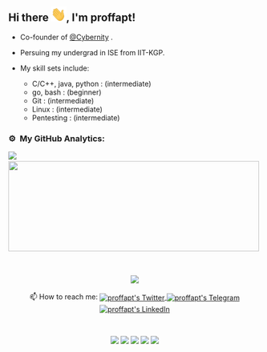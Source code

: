 <h2>Hi there <img src="https://raw.githubusercontent.com/ABSphreak/ABSphreak/master/gifs/Hi.gif" width="30px">, I'm proffapt!</h2>

<!-- ```cpp
#include<iostream>

class intro
{
  private:
    std::string name;
    std::string skill_set_array[5];
  public:
    intro(std::string name)
    {
      this->name = name;
    }
    intro &set_skill_set(void)
    {
        skill_set_array[0]="Linux";
        skill_set_array[1]="C/C++";
        skill_set_array[2]="Java";
        skill_set_array[3]="Git";
        skill_set_array[4]="Intermediate level pentesting";

        return *this;
    }

    void print_skill_set(void);
};

void intro::print_skill_set(void)
{
    std::cout<< name<<"'s "<< "skill set include: "<< std::endl;
        for(int i = 0; i<5; i++){
            std::cout<< "*"<< skill_set_array[i]<< std::endl;
        }
}

int main(){

    intro *proff = new intro("proffapt");
    (proff->set_skill_set()).print_skill_set();

return 0;
}
```  -->

* Co-founder of [@Cybernity](https://cybernity.org) .

* Persuing my undergrad in ISE from IIT-KGP.
   
* My skill sets include:
   - C/C++, java, python : (intermediate)
   - go, bash : (beginner)
   - Git : (intermediate)
   - Linux : (intermediate)
   - Pentesting : (intermediate)

### ⚙️ &nbsp;My GitHub Analytics:
<p align="left">
<a href="https://github.com/proffapt">
<img height="180em" src="https://github-readme-stats-eight-theta.vercel.app/api?username=proffapt&show_icons=true&theme=nightowl&include_all_commits=true&count_private=true"/>
<img height="180em" width="500em" src="https://github-readme-stats-eight-theta.vercel.app/api/top-langs/?username=proffapt&layout=compact&langs_count=8&theme=nightowl"/>
</a>
</p>
<br/>
<p align = "center">
 <img src="https://activity-graph.herokuapp.com/graph?username=proffapt&theme=redical">
</p>  

<p align="center">
📫 How to reach me:   

<a href="https://twitter.com/proffapt">
  <img align="center" alt="proffapt's Twitter " width="22px" src="https://raw.githubusercontent.com/edent/SuperTinyIcons/master/images/svg/twitter.svg" />
</a>
<a href="https://t.me/proffapt">
  <img align="center" alt="proffapt's Telegram" width="22px" src="https://raw.githubusercontent.com/edent/SuperTinyIcons/master/images/svg/telegram.svg" />
</a>
<a href="https://www.linkedin.com/in/proffapt/">
  <img align="center" alt="proffapt's LinkedIn" width="22px" src="https://raw.githubusercontent.com/edent/SuperTinyIcons/master/images/svg/linkedin.svg" />
</a> 
</p>
<br />

<p align="center">
 <img src="https://komarev.com/ghpvc/?username=proffapt&style=flat-square"/>
 <img src="https://badges.pufler.dev/years/proffapt"/>
 <img src="https://badges.pufler.dev/repos/proffapt"/>
 <img src="https://badges.pufler.dev/commits/monthly/proffapt"/>
 <img src="https://img.shields.io/badge/dynamic/json?logo=github&label=GitHub+Followers&labelColor=282c34&color=181717&query=%24.data.totalSubs&url=https%3A%2F%2Fapi.spencerwoo.com%2Fsubstats%2F%3Fsource%3Dgithub%26queryKey%3Dproffapt&longCache=true"/>
</p>
